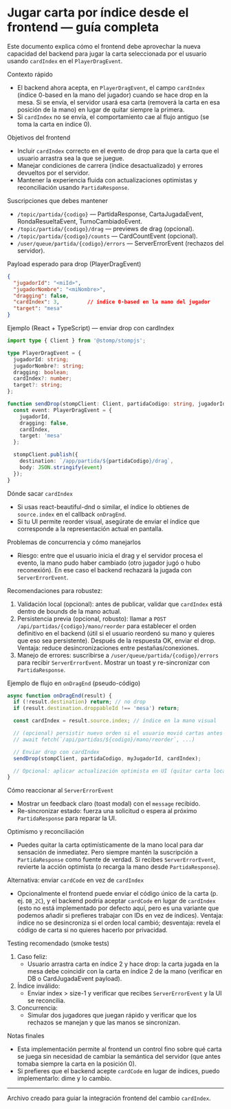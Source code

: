 # Jugar carta por índice desde el frontend — guía completa

Este documento explica cómo el frontend debe aprovechar la nueva capacidad del backend para jugar la carta seleccionada por el usuario usando `cardIndex` en el `PlayerDragEvent`.

Contexto rápido
- El backend ahora acepta, en `PlayerDragEvent`, el campo `cardIndex` (índice 0-based en la mano del jugador) cuando se hace drop en la mesa. Si se envía, el servidor usará esa carta (removerá la carta en esa posición de la mano) en lugar de quitar siempre la primera.
- Si `cardIndex` no se envía, el comportamiento cae al flujo antiguo (se toma la carta en índice 0).

Objetivos del frontend
- Incluir `cardIndex` correcto en el evento de drop para que la carta que el usuario arrastra sea la que se juegue.
- Manejar condiciones de carrera (índice desactualizado) y errores devueltos por el servidor.
- Mantener la experiencia fluida con actualizaciones optimistas y reconciliación usando `PartidaResponse`.

Suscripciones que debes mantener
- `/topic/partida/{codigo}` — PartidaResponse, CartaJugadaEvent, RondaResueltaEvent, TurnoCambiadoEvent.
- `/topic/partida/{codigo}/drag` — previews de drag (opcional).
- `/topic/partida/{codigo}/counts` — CardCountEvent (opcional).
- `/user/queue/partida/{codigo}/errors` — ServerErrorEvent (rechazos del servidor).

Payload esperado para drop (PlayerDragEvent)
```json
{
  "jugadorId": "<miId>",
  "jugadorNombre": "<miNombre>",
  "dragging": false,
  "cardIndex": 3,         // índice 0-based en la mano del jugador
  "target": "mesa"
}
```

Ejemplo (React + TypeScript) — enviar drop con cardIndex
```ts
import type { Client } from '@stomp/stompjs';

type PlayerDragEvent = {
  jugadorId: string;
  jugadorNombre?: string;
  dragging: boolean;
  cardIndex?: number;
  target?: string;
};

function sendDrop(stompClient: Client, partidaCodigo: string, jugadorId: string, cardIndex: number) {
  const event: PlayerDragEvent = {
    jugadorId,
    dragging: false,
    cardIndex,
    target: 'mesa'
  };

  stompClient.publish({
    destination: `/app/partida/${partidaCodigo}/drag`,
    body: JSON.stringify(event)
  });
}
```

Dónde sacar `cardIndex`
- Si usas react-beautiful-dnd o similar, el índice lo obtienes de `source.index` en el callback `onDragEnd`.
- Si tu UI permite reorder visual, asegúrate de enviar el índice que corresponde a la representación actual en pantalla.

Problemas de concurrencia y cómo manejarlos
- Riesgo: entre que el usuario inicia el drag y el servidor procesa el evento, la mano pudo haber cambiado (otro jugador jugó o hubo reconexión). En ese caso el backend rechazará la jugada con `ServerErrorEvent`.

Recomendaciones para robustez:
1) Validación local (opcional): antes de publicar, validar que `cardIndex` está dentro de bounds de la mano actual.
2) Persistencia previa (opcional, robusto): llamar a `POST /api/partidas/{codigo}/mano/reorder` para establecer el orden definitivo en el backend (útil si el usuario reordenó su mano y quieres que eso sea persistente). Después de la respuesta OK, enviar el drop. Ventaja: reduce desincronizaciones entre pestañas/conexiones.
3) Manejo de errores: suscribirse a `/user/queue/partida/{codigo}/errors` para recibir `ServerErrorEvent`. Mostrar un toast y re-sincronizar con `PartidaResponse`.

Ejemplo de flujo en `onDragEnd` (pseudo-código)
```ts
async function onDragEnd(result) {
  if (!result.destination) return; // no drop
  if (result.destination.droppableId !== 'mesa') return;

  const cardIndex = result.source.index; // índice en la mano visual

  // (opcional) persistir nuevo orden si el usuario movió cartas antes
  // await fetch(`/api/partidas/${codigo}/mano/reorder`, ...)

  // Enviar drop con cardIndex
  sendDrop(stompClient, partidaCodigo, myJugadorId, cardIndex);

  // Opcional: aplicar actualización optimista en UI (quitar carta localmente)
}
```

Cómo reaccionar al `ServerErrorEvent`
- Mostrar un feedback claro (toast modal) con el `message` recibido.
- Re-sincronizar estado: fuerza una solicitud o espera al próximo `PartidaResponse` para reparar la UI.

Optimismo y reconciliación
- Puedes quitar la carta optimísticamente de la mano local para dar sensación de inmediatez. Pero siempre mantén la suscripción a `PartidaResponse` como fuente de verdad. Si recibes `ServerErrorEvent`, revierte la acción optimista (o recarga la mano desde `PartidaResponse`).

Alternativa: enviar `cardCode` en vez de `cardIndex`
- Opcionalmente el frontend puede enviar el código único de la carta (p. ej. `DB_2C`), y el backend podría aceptar `cardCode` en lugar de `cardIndex` (esto no está implementado por defecto aquí, pero es una variante que podemos añadir si prefieres trabajar con IDs en vez de índices). Ventaja: índice no se desincroniza si el orden local cambió; desventaja: revela el código de carta si no quieres hacerlo por privacidad.

Testing recomendado (smoke tests)
1. Caso feliz:
   - Usuario arrastra carta en índice 2 y hace drop: la carta jugada en la mesa debe coincidir con la carta en índice 2 de la mano (verificar en DB o CardJugadaEvent payload).
2. Índice inválido:
   - Enviar index > size-1 y verificar que recibes `ServerErrorEvent` y la UI se reconcilia.
3. Concurrencia:
   - Simular dos jugadores que juegan rápido y verificar que los rechazos se manejan y que las manos se sincronizan.

Notas finales
- Esta implementación permite al frontend un control fino sobre qué carta se juega sin necesidad de cambiar la semántica del servidor (que antes tomaba siempre la carta en la posición 0).
- Si prefieres que el backend acepte `cardCode` en lugar de índices, puedo implementarlo: dime y lo cambio.

---
Archivo creado para guiar la integración frontend del cambio `cardIndex`.
